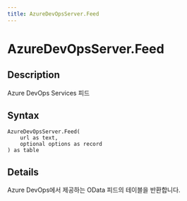 ```yaml
---
title: AzureDevOpsServer.Feed
---
```


# AzureDevOpsServer.Feed


## Description

Azure DevOps Services 피드


## Syntax

```powerquery
AzureDevOpsServer.Feed(
    url as text,
    optional options as record
) as table
```


## Details

Azure DevOps에서 제공하는 OData 피드의 테이블을 반환합니다.


